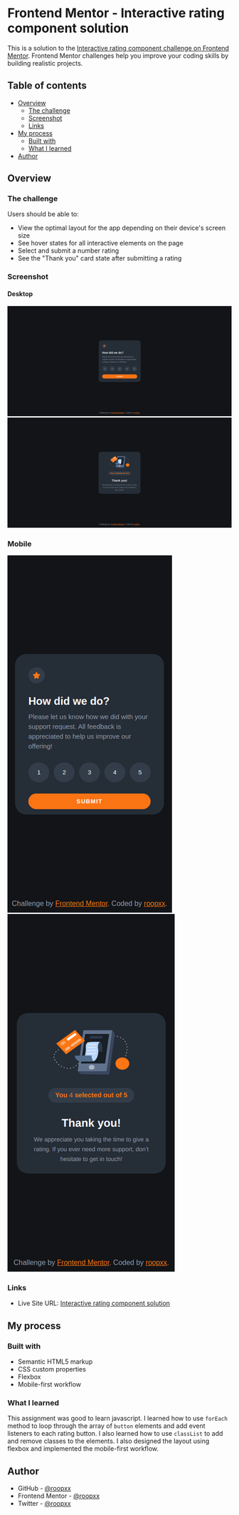 # Frontend Mentor - Interactive rating component solution

This is a solution to the [Interactive rating component challenge on Frontend Mentor](https://www.frontendmentor.io/challenges/interactive-rating-component-koxpeBUmI). Frontend Mentor challenges help you improve your coding skills by building realistic projects.

## Table of contents

- [Overview](#overview)
  - [The challenge](#the-challenge)
  - [Screenshot](#screenshot)
  - [Links](#links)
- [My process](#my-process)
  - [Built with](#built-with)
  - [What I learned](#what-i-learned)
- [Author](#author)

## Overview

### The challenge

Users should be able to:

- View the optimal layout for the app depending on their device's screen size
- See hover states for all interactive elements on the page
- Select and submit a number rating
- See the "Thank you" card state after submitting a rating

### Screenshot

#### Desktop

![desktop-0](./screenshot/desktop-0.png)
![desktop-1](./screenshot/desktop-1.png)

### Mobile

![mobile-0](./screenshot/mobile-0.png)
![mobile-1](./screenshot/mobile-1.png)

### Links

- Live Site URL: [Interactive rating component solution](https://interactive-rating-component-main-topaz-chi.vercel.app/)

## My process

### Built with

- Semantic HTML5 markup
- CSS custom properties
- Flexbox
- Mobile-first workflow

### What I learned

This assignment was good to learn javascript. I learned how to use `forEach` method to loop through the array of `button` elements and add event listeners to each rating button. I also learned how to use `classList` to add and remove classes to the elements. I also designed the layout using flexbox and implemented the mobile-first workflow.

## Author

- GitHub - [@roopxx](https://github.com/roopxx)
- Frontend Mentor - [@roopxx](https://www.frontendmentor.io/profile/roopxx)
- Twitter - [@roopxx](https://www.twitter.com/roopxx)
